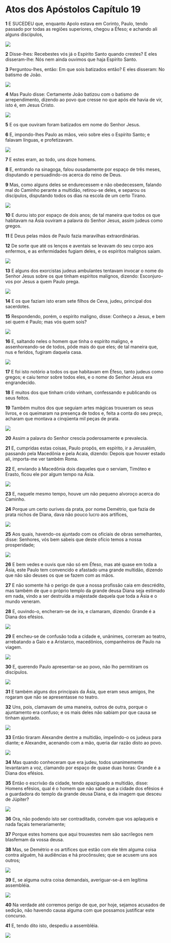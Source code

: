 # Atos dos Apóstolos Capítulo 19

**1** 	E SUCEDEU que, enquanto Apolo estava em Corinto, Paulo, tendo passado por todas as regiões superiores, chegou a Éfeso; e achando ali alguns discípulos,

![](../Images/SweetPublishing/44-19-1.jpg) 

**2** 	Disse-lhes: Recebestes vós já o Espírito Santo quando crestes? E eles disseram-lhe: Nós nem ainda ouvimos que haja Espírito Santo.

**3** 	Perguntou-lhes, então: Em que sois batizados então? E eles disseram: No batismo de João.

![](../Images/SweetPublishing/44-19-2.jpg) 

**4** 	Mas Paulo disse: Certamente João batizou com o batismo de arrependimento, dizendo ao povo que cresse no que após ele havia de vir, isto é, em Jesus Cristo.

![](../Images/SweetPublishing/44-19-3.jpg) 

**5** 	E os que ouviram foram batizados em nome do Senhor Jesus.

**6** 	E, impondo-lhes Paulo as mãos, veio sobre eles o Espírito Santo; e falavam línguas, e profetizavam.

![](../Images/SweetPublishing/44-19-4.jpg) 

**7** 	E estes eram, ao todo, uns doze homens.

**8** 	E, entrando na sinagoga, falou ousadamente por espaço de três meses, disputando e persuadindo-os acerca do reino de Deus.

**9** 	Mas, como alguns deles se endurecessem e não obedecessem, falando mal do Caminho perante a multidão, retirou-se deles, e separou os discípulos, disputando todos os dias na escola de um certo Tirano.

![](../Images/SweetPublishing/44-19-5.jpg) 

**10** 	E durou isto por espaço de dois anos; de tal maneira que todos os que habitavam na Ásia ouviram a palavra do Senhor Jesus, assim judeus como gregos.

**11** 	E Deus pelas mãos de Paulo fazia maravilhas extraordinárias.

**12** 	De sorte que até os lenços e aventais se levavam do seu corpo aos enfermos, e as enfermidades fugiam deles, e os espíritos malignos saíam.

![](../Images/SweetPublishing/44-19-6.jpg) 

**13** 	E alguns dos exorcistas judeus ambulantes tentavam invocar o nome do Senhor Jesus sobre os que tinham espíritos malignos, dizendo: Esconjuro-vos por Jesus a quem Paulo prega.

![](../Images/SweetPublishing/44-19-7.jpg) 

**14** 	E os que faziam isto eram sete filhos de Ceva, judeu, principal dos sacerdotes.

**15** 	Respondendo, porém, o espírito maligno, disse: Conheço a Jesus, e bem sei quem é Paulo; mas vós quem sois?

![](../Images/SweetPublishing/44-19-8.jpg) 

**16** 	E, saltando neles o homem que tinha o espírito maligno, e assenhoreando-se de todos, pôde mais do que eles; de tal maneira que, nus e feridos, fugiram daquela casa.

![](../Images/SweetPublishing/44-19-9.jpg) 

**17** 	E foi isto notório a todos os que habitavam em Éfeso, tanto judeus como gregos; e caiu temor sobre todos eles, e o nome do Senhor Jesus era engrandecido.

**18** 	E muitos dos que tinham crido vinham, confessando e publicando os seus feitos.

**19** 	Também muitos dos que seguiam artes mágicas trouxeram os seus livros, e os queimaram na presença de todos e, feita a conta do seu preço, acharam que montava a cinqüenta mil peças de prata.

![](../Images/SweetPublishing/44-19-10.jpg) 

**20** 	Assim a palavra do Senhor crescia poderosamente e prevalecia.

**21** 	E, cumpridas estas coisas, Paulo propôs, em espírito, ir a Jerusalém, passando pela Macedônia e pela Acaia, dizendo: Depois que houver estado ali, importa-me ver também Roma.

**22** 	E, enviando à Macedônia dois daqueles que o serviam, Timóteo e Erasto, ficou ele por algum tempo na Ásia.

![](../Images/SweetPublishing/44-19-11.jpg) 

**23** 	E, naquele mesmo tempo, houve um não pequeno alvoroço acerca do Caminho.

**24** 	Porque um certo ourives da prata, por nome Demétrio, que fazia de prata nichos de Diana, dava não pouco lucro aos artífices,

![](../Images/SweetPublishing/44-19-12.jpg) 

**25** 	Aos quais, havendo-os ajuntado com os oficiais de obras semelhantes, disse: Senhores, vós bem sabeis que deste ofício temos a nossa prosperidade;

![](../Images/SweetPublishing/44-19-13.jpg) 

**26** 	E bem vedes e ouvis que não só em Éfeso, mas até quase em toda a Ásia, este Paulo tem convencido e afastado uma grande multidão, dizendo que não são deuses os que se fazem com as mãos.

**27** 	E não somente há o perigo de que a nossa profissão caia em descrédito, mas também de que o próprio templo da grande deusa Diana seja estimado em nada, vindo a ser destruída a majestade daquela que toda a Ásia e o mundo veneram.

**28** 	E, ouvindo-o, encheram-se de ira, e clamaram, dizendo: Grande é a Diana dos efésios.

![](../Images/SweetPublishing/44-19-14.jpg) 

**29** 	E encheu-se de confusão toda a cidade e, unânimes, correram ao teatro, arrebatando a Gaio e a Aristarco, macedônios, companheiros de Paulo na viagem.

![](../Images/SweetPublishing/44-19-15.jpg) 

**30** 	E, querendo Paulo apresentar-se ao povo, não lho permitiram os discípulos.

![](../Images/SweetPublishing/44-19-16.jpg) 

**31** 	E também alguns dos principais da Ásia, que eram seus amigos, lhe rogaram que não se apresentasse no teatro.

**32** 	Uns, pois, clamavam de uma maneira, outros de outra, porque o ajuntamento era confuso; e os mais deles não sabiam por que causa se tinham ajuntado.

![](../Images/SweetPublishing/44-19-17.jpg) 

**33** 	Então tiraram Alexandre dentre a multidão, impelindo-o os judeus para diante; e Alexandre, acenando com a mão, queria dar razão disto ao povo.

![](../Images/SweetPublishing/44-19-18.jpg) 

**34** 	Mas quando conheceram que era judeu, todos unanimemente levantaram a voz, clamando por espaço de quase duas horas: Grande é a Diana dos efésios.

**35** 	Então o escrivão da cidade, tendo apaziguado a multidão, disse: Homens efésios, qual é o homem que não sabe que a cidade dos efésios é a guardadora do templo da grande deusa Diana, e da imagem que desceu de Júpiter?

![](../Images/SweetPublishing/44-19-19.jpg) 

**36** 	Ora, não podendo isto ser contraditado, convém que vos aplaqueis e nada façais temerariamente;

**37** 	Porque estes homens que aqui trouxestes nem são sacrílegos nem blasfemam da vossa deusa.

**38** 	Mas, se Demétrio e os artífices que estão com ele têm alguma coisa contra alguém, há audiências e há procônsules; que se acusem uns aos outros;

![](../Images/SweetPublishing/44-19-20.jpg) 

**39** 	E, se alguma outra coisa demandais, averiguar-se-á em legítima assembléia.

![](../Images/SweetPublishing/44-19-21.jpg) 

**40** 	Na verdade até corremos perigo de que, por hoje, sejamos acusados de sedição, não havendo causa alguma com que possamos justificar este concurso.

**41** 	E, tendo dito isto, despediu a assembléia.

![](../Images/SweetPublishing/44-19-22.jpg) 

